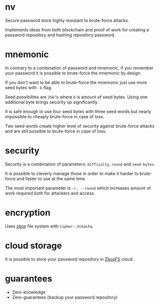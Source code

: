# nv

Secure password store highly resistant to brute-force attacks.

Implements ideas from both blockchain and proof of work for creating a password repository and hashing repository password.


# mnemonic

In contrary to a combination of password and mnemonic, if you remember your password it is possible to brute-force the mnemonic by design.

If you don't want to be able to brute-force the mnemonic just use more seed bytes with `-b` flag.

Seed possibilites are `256^b` where `b` is amount of seed bytes.
Using one additional byte brings security up significantly.

It is safe enough to use four seed bytes with three seed words but nearly impossible to cheaply brute-force in case of loss.

Two seed words create higher level of security against brute-force attacks and are still possible to brute-force in case of loss.

# security

Security is a combination of parameters: `difficulty`, `round` and `seed-bytes`.

It is possible to cleverly manage those in order to make it harder to brute-force and faster to use at the same time.

The most important parameter is `-r, --round` which increases amount of work required both for attackers and access.

# encryption

Uses [zbox](https://zbox.io/) file system with `Cipher::Xchacha`.

# cloud storage

It is possible to store your password repository in [ZboxFS](https://zbox.io/fs/) cloud.

# guarantees

* Zero-knowledge
* Zero-guarantees (backup your password repository)
